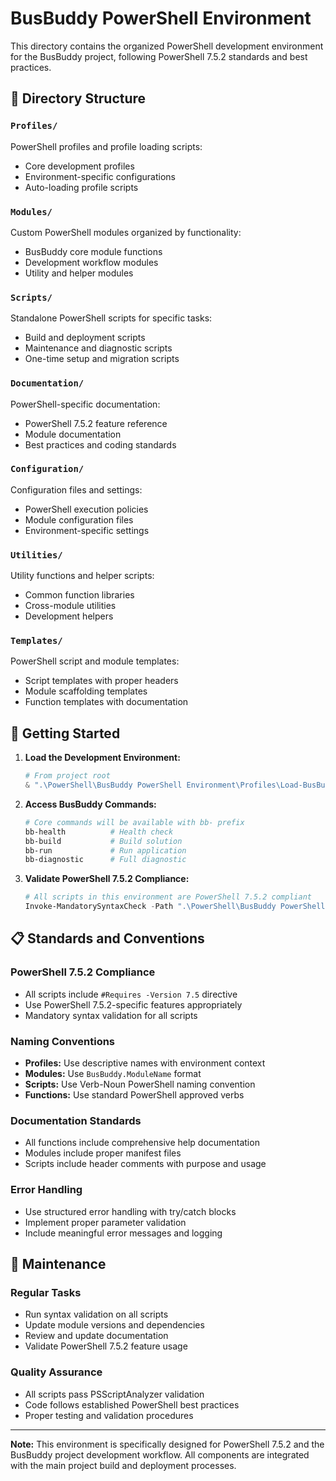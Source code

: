 # BusBuddy PowerShell Environment

This directory contains the organized PowerShell development environment for the BusBuddy project, following PowerShell 7.5.2 standards and best practices.

## 📁 Directory Structure

### `Profiles/`
PowerShell profiles and profile loading scripts:
- Core development profiles
- Environment-specific configurations
- Auto-loading profile scripts

### `Modules/`
Custom PowerShell modules organized by functionality:
- BusBuddy core module functions
- Development workflow modules
- Utility and helper modules

### `Scripts/`
Standalone PowerShell scripts for specific tasks:
- Build and deployment scripts
- Maintenance and diagnostic scripts
- One-time setup and migration scripts

### `Documentation/`
PowerShell-specific documentation:
- PowerShell 7.5.2 feature reference
- Module documentation
- Best practices and coding standards

### `Configuration/`
Configuration files and settings:
- PowerShell execution policies
- Module configuration files
- Environment-specific settings

### `Utilities/`
Utility functions and helper scripts:
- Common function libraries
- Cross-module utilities
- Development helpers

### `Templates/`
PowerShell script and module templates:
- Script templates with proper headers
- Module scaffolding templates
- Function templates with documentation

## 🚀 Getting Started

1. **Load the Development Environment:**
   ```powershell
   # From project root
   & ".\PowerShell\BusBuddy PowerShell Environment\Profiles\Load-BusBuddyEnvironment.ps1"
   ```

2. **Access BusBuddy Commands:**
   ```powershell
   # Core commands will be available with bb- prefix
   bb-health          # Health check
   bb-build           # Build solution
   bb-run             # Run application
   bb-diagnostic      # Full diagnostic
   ```

3. **Validate PowerShell 7.5.2 Compliance:**
   ```powershell
   # All scripts in this environment are PowerShell 7.5.2 compliant
   Invoke-MandatorySyntaxCheck -Path ".\PowerShell\BusBuddy PowerShell Environment"
   ```

## 📋 Standards and Conventions

### PowerShell 7.5.2 Compliance
- All scripts include `#Requires -Version 7.5` directive
- Use PowerShell 7.5.2-specific features appropriately
- Mandatory syntax validation for all scripts

### Naming Conventions
- **Profiles:** Use descriptive names with environment context
- **Modules:** Use `BusBuddy.ModuleName` format
- **Scripts:** Use Verb-Noun PowerShell naming convention
- **Functions:** Use standard PowerShell approved verbs

### Documentation Standards
- All functions include comprehensive help documentation
- Modules include proper manifest files
- Scripts include header comments with purpose and usage

### Error Handling
- Use structured error handling with try/catch blocks
- Implement proper parameter validation
- Include meaningful error messages and logging

## 🔧 Maintenance

### Regular Tasks
- Run syntax validation on all scripts
- Update module versions and dependencies
- Review and update documentation
- Validate PowerShell 7.5.2 feature usage

### Quality Assurance
- All scripts pass PSScriptAnalyzer validation
- Code follows established PowerShell best practices
- Proper testing and validation procedures

---

**Note:** This environment is specifically designed for PowerShell 7.5.2 and the BusBuddy project development workflow. All components are integrated with the main project build and deployment processes.
